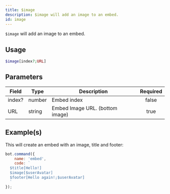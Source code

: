 ```yaml
---
title: $image
description: $image will add an image to an embed.
id: image
---
```


`$image` will add an image to an embed.

## Usage

```php
$image[index?;URL]
```

## Parameters

| Field  | Type   | Description                     | Required |
| ------ | ------ | ------------------------------- | :------: |
| index? | number | Embed index                     |  false   |
| URL    | string | Embed Image URL. (bottom image) |   true   |

## Example(s)

This will create an embed with an image, title and footer:

```javascript
bot.command({
    name: 'embed',
    code: `
  $title[Hello!]
  $image[$userAvatar]
  $footer[Hello again!;$userAvatar]
  `
});
```